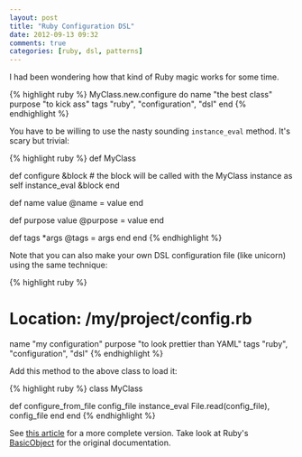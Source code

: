 ```yaml
---
layout: post
title: "Ruby Configuration DSL"
date: 2012-09-13 09:32
comments: true
categories: [ruby, dsl, patterns]
---
```


I had been wondering how that kind of Ruby magic works for some time.

{% highlight ruby %}
MyClass.new.configure do
  name "the best class"
  purpose "to kick ass"
  tags "ruby", "configuration", "dsl"
end
{% endhighlight %}

<!--more-->

You have to be willing to use the nasty sounding `instance_eval` method. It's
scary but trivial:

{% highlight ruby %}
def MyClass

  def configure &block
    # the block will be called with the MyClass instance as self
    instance_eval &block
  end

  def name value
    @name = value
  end

  def purpose value
    @purpose = value
  end

  def tags *args
    @tags = args
  end
end
{% endhighlight %}

Note that you can also make your own DSL configuration file (like unicorn) using
the same technique:

{% highlight ruby %}
# Location: /my/project/config.rb

name "my configuration"
purpose "to look prettier than YAML"
tags "ruby", "configuration", "dsl"
{% endhighlight %}

Add this method to the above class to load it:

{% highlight ruby %}
class MyClass

  def configure_from_file config_file
    instance_eval File.read(config_file), config_file
  end
end
{% endhighlight %}

See [this
article](http://www.dan-manges.com/blog/ruby-dsls-instance-eval-with-delegation)
for a more complete version. Take look at Ruby's
[BasicObject](http://ruby-doc.org/core-1.9.3/BasicObject.html#method-i-instance_eval)
for the original documentation.
